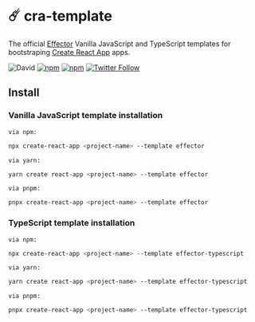 # ☄️ cra-template

The official [Effector](https://effector.now.sh) Vanilla JavaScript and TypeScript templates for bootstraping [Create React App](https://github.com/facebook/create-react-app) apps.

![David](https://img.shields.io/david/effector/cra-template) [![npm](https://img.shields.io/npm/v/cra-template-effector?label=js%20template%20version&logo=npm)](https://www.npmjs.com/package/cra-template-effector) [![npm](https://img.shields.io/npm/v/cra-template-effector-typescript?label=ts%20template%20version&logo=npm)](https://www.npmjs.com/package/cra-template-effector-typescript) [![Twitter Follow](https://img.shields.io/twitter/follow/EffectorJS?label=Follow)](https://twitter.com/effectorjs)

## Install

### Vanilla JavaScript template installation

```via npm:```

```bash
npx create-react-app <project-name> --template effector
```

```via yarn:```

```bash
yarn create react-app <project-name> --template effector
```

```via pnpm:```

```bash
pnpx create-react-app <project-name> --template effector
```

### TypeScript template installation

```via npm:```

```bash
npx create-react-app <project-name> --template effector-typescript
```

```via yarn:```

```bash
yarn create react-app <project-name> --template effector-typescript
```

```via pnpm:```

```bash
pnpx create-react-app <project-name> --template effector-typescript
```

